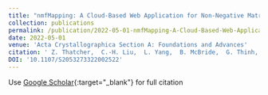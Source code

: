 ```yaml
---
title: "nmfMapping: A Cloud-Based Web Application for Non-Negative Matrix Factorization of Powder Diffraction and Pair Distribution Function Datasets"
collection: publications
permalink: /publication/2022-05-01-nmfMapping-A-Cloud-Based-Web-Application-for-Non-Negative-Matrix-Factorization-of-Powder-Diffraction-and-Pair-Distribution-Function-Datasets
date: 2022-05-01
venue: 'Acta Crystallographica Section A: Foundations and Advances'
citation: ' Z. Thatcher,  C.-H. Liu,  L. Yang,  B. McBride,  G. Thinh,  A. Wustrow,  M. Karlsen,  J. Neilson,  D. Ravnsb{\ae}k,  S. Billinge, &quot;nmfMapping: A Cloud-Based Web Application for Non-Negative Matrix Factorization of Powder Diffraction and Pair Distribution Function Datasets.&quot; Acta Crystallographica Section A: Foundations and Advances, 2022.'
DOI: '10.1107/S2053273322002522'
---
```

Use [Google Scholar](https://scholar.google.com/scholar?q=nmfMapping:+A+Cloud+Based+Web+Application+for+Non+Negative+Matrix+Factorization+of+Powder+Diffraction+and+Pair+Distribution+Function+Datasets){:target="_blank"} for full citation